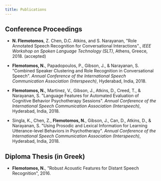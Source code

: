 ```yaml
---
title: Publications
---
```


## Conference Proceedings

* __N. Flemotomos__, Z. Chen, D.C. Atkins, and S. Narayanan, "Role Annotated Speech Recognition for Conversational Interactions"., *IEEE Workshop on Spoken Language Technology (SLT)*, Athens, Greece, 2018. (accepted)

* __Flemotomos, N.__, Papadopoulos, P., Gibson, J., & Narayanan, S. "Combined Speaker Clustering and Role Recognition in Conversational Speech". *Annual Conference of the International Speech Communication Association (Interspeech)*, Hyderabad, India, 2018.

* __Flemotomos, N.__, Martinez, V., Gibson, J., Atkins, D., Creed, T., & Narayanan, S. "Language Features for Automated Evaluation of Cognitive Behavior Psychotherapy Sessions". *Annual Conference of the International Speech Communication Association (Interspeech)*, Hyderabad, India, 2018.

* Singla, K., Chen, Z., __Flemotomos, N.__, Gibson, J., Can, D., Atkins, D., & Narayanan, S. "Using Prosodic and Lexical Information for Learning Utterance-level Behaviors in Psychotherapy". *Annual Conference of the International Speech Communication Association (Interspeech)*, Hyderabad, India, 2018.

## Diploma Thesis (in Greek)

* __Flemotomos, N.__, "Robust Acoustic Features for Distant Speech Recognition", 2016.
